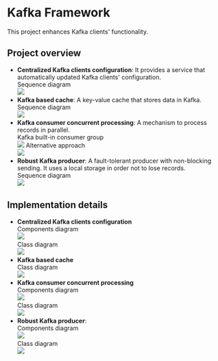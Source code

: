 # Kafka Framework
This project enhances Kafka clients' functionality. 

## Project overview
- **Centralized Kafka clients configuration**: 
It provides a service that automatically updated Kafka clients' configuration.<br>
Sequence diagram<br>
![](images/sequence/AutoReconfiguration.svg)
- **Kafka based cache**: A key-value cache that stores data in Kafka.<br>
Sequence diagram<br>
![](images/sequence/kafkaCache.svg)
- **Kafka consumer concurrent processing**: A mechanism to process records in parallel.<br> 
Kafka built-in consumer group<br>
![](images/other/consumer_group.svg)
Alternative approach<br>
![](images/other/threads_pool.svg)
- **Robust Kafka producer**: A fault-tolerant producer with non-blocking sending.
It uses a local storage in order not to lose records.<br>
Sequence diagram<br>
![](images/sequence/producer.svg)

## Implementation details
- **Centralized Kafka clients configuration**<br>
Components diagram<br>
![](images/components/configServiceComponents.svg)<br>
Class diagram<br>
![](images/classes/ConfigurationClasses.svg)
- **Kafka based cache**<br>
Class diagram<br>
![](images/classes/cacheDiagram.svg)
- **Kafka consumer concurrent processing**<br>
Components diagram<br>
![](images/components/consumerComponents.svg)<br>
Class diagram<br>
![](images/classes/ConsumerClasses.svg)
- **Robust Kafka producer**:<br>
Components diagram<br>
![](images/components/producerComponents.svg)<br>
Class diagram<br>
![](images/classes/producerDiagram.svg)
